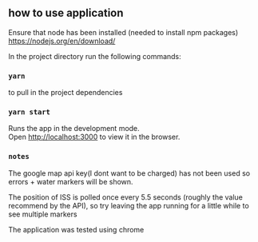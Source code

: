 ## how to use application

Ensure that node has been installed (needed to install npm packages)
https://nodejs.org/en/download/

In the project directory run the following commands:

### `yarn`

to pull in the project dependencies

### `yarn start`

Runs the app in the development mode.<br />
Open [http://localhost:3000](http://localhost:3000) to view it in the browser.

### `notes`

The google map api key(I dont want to be charged) has not been used so errors + water markers will be shown.

The position of ISS is polled once every 5.5 seconds (roughly the value recommend by the API), so try leaving the app running for a little while to see multiple markers

The application was tested using chrome
